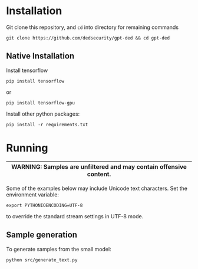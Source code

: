 # Installation

Git clone this repository, and `cd` into directory for remaining commands
```
git clone https://github.com/dedsecurity/gpt-ded && cd gpt-ded
```

## Native Installation

Install tensorflow
```
pip install tensorflow
```
or
```
pip install tensorflow-gpu
```

Install other python packages:
```
pip install -r requirements.txt
```

# Running

| WARNING: Samples are unfiltered and may contain offensive content. |
| --- |

Some of the examples below may include Unicode text characters. Set the environment variable:
```
export PYTHONIOENCODING=UTF-8
```
to override the standard stream settings in UTF-8 mode.

## Sample generation

To generate samples from the small model:
```
python src/generate_text.py
```
